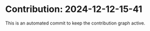 # Contribution: 2024-12-12-15-41
This is an automated commit to keep the contribution graph active.
